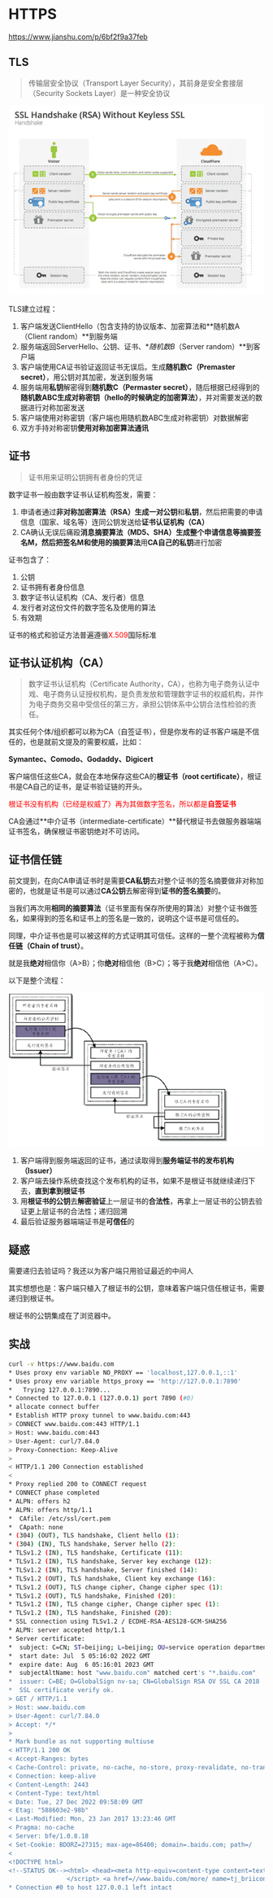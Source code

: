 # HTTPS

https://www.jianshu.com/p/6bf2f9a37feb

## TLS

> 传输层安全协议（Transport Layer Security），其前身是安全套接层（Security Sockets Layer）是一种安全协议

![img](./assets/webp.png)

TLS建立过程：

1. 客户端发送ClientHello（包含支持的协议版本、加密算法和**随机数A（Client random）**到服务端
2. 服务端返回ServerHello、公钥、证书、**随机数B*（Server random）**到客户端
3. 客户端使用CA证书验证返回证书无误后。生成**随机数C（Premaster secret）**，用公钥对其加密，发送到服务端
4. 服务端用**私钥**解密得到**随机数C（Permaster secret）**，随后根据已经得到的**随机数ABC生成对称密钥（hello的时候确定的加密算法）**，并对需要发送的数据进行对称加密发送
5. 客户端使用对称密钥（客户端也用随机数ABC生成对称密钥）对数据解密
6. 双方手持对称密钥**使用对称加密算法通讯**

## 证书

> 证书用来证明公钥拥有者身份的凭证

数字证书一般由数字证书认证机构签发，需要：

1. 申请者通过**非对称加密算法（RSA）**生成一对**公钥**和**私钥**，然后把需要的申请信息（国家、域名等）连同公钥发送给**证书认证机构（CA）**
2. CA确认无误后痛殴**消息摘要算法（MD5、SHA）**生成整个申请信息等摘要签名M，然后把**签名M和使用的摘要算法**用**CA自己的私钥**进行加密

证书包含了：

1. 公钥
2. 证书拥有者身份信息
3. 数字证书认证机构（CA、发行者）信息
4. 发行者对这份文件的数字签名及使用的算法
5. 有效期

证书的格式和验证方法普遍遵循<font color=red>X.509</font>国际标准

## 证书认证机构（CA）

> 数字证书认证机构（Certificate Authority，CA），也称为电子商务认证中戏、电子商务认证授权机构，是负责发放和管理数字证书的权威机构，并作为电子商务交易中受信任的第三方，承担公钥体系中公钥合法性检验的责任。

其实任何个体/组织都可以称为CA（自签证书），但是你发布的证书客户端是不信任的，也是就前文提及的需要权威，比如：

**Symantec、Comodo、Godaddy、Digicert**

客户端信任这些CA，就会在本地保存这些CA的**根证书（root certificate）**，根证书是CA自己的证书，是证书验证链的开头。

<font color=red>根证书没有机构（已经是权威了）再为其做数字签名，所以都是**自签证书**</font>

CA会通过**中介证书（intermediate-certificate）**替代根证书去做服务器端端证书签名，确保根证书密钥绝对不可访问。

## 证书信任链

前文提到，在向CA申请证书时是需要**CA私钥**去对整个证书的签名摘要做非对称加密的，也就是证书是可以通过**CA公钥**去解密得到**证书的签名摘要**的。

当我们再次用**相同的摘要算法**（证书里面有保存所使用的算法）对整个证书做签名，如果得到的签名和证书上的签名是一致的，说明这个证书是可信任的。

同理，中介证书也是可以被这样的方式证明其可信任。这样的一整个流程被称为**信任链（Chain of trust）**。

就是我**绝对**相信你（A>B）；你**绝对**相信他（B>C）；等于我**绝对**相信他（A>C）。

以下是整个流程：

![img](./assets/webp-20221213214019258.png)

1. 客户端得到服务端返回的证书，通过读取得到**服务端证书的发布机构（Issuer）**
2. 客户端去操作系统查找这个发布机构的证书，如果不是根证书就继续递归下去，**直到拿到根证书**
3. 用**根证书的公钥**去**解密验证**上一层证书的**合法性**，再拿上一层证书的公钥去验证更上层证书的合法性；递归回溯
4. 最后验证服务器端端证书是**可信任**的

## 疑惑

需要递归去验证吗？我还以为客户端只用验证最近的中间人

其实想想也是：客户端只植入了根证书的公钥，意味着客户端只信任根证书，需要递归到根证书。

根证书的公钥集成在了浏览器中。



## 实战

```sh
curl -v https://www.baidu.com
* Uses proxy env variable NO_PROXY == 'localhost,127.0.0.1,::1'
* Uses proxy env variable https_proxy == 'http://127.0.0.1:7890'
*   Trying 127.0.0.1:7890...
* Connected to 127.0.0.1 (127.0.0.1) port 7890 (#0)
* allocate connect buffer
* Establish HTTP proxy tunnel to www.baidu.com:443
> CONNECT www.baidu.com:443 HTTP/1.1
> Host: www.baidu.com:443
> User-Agent: curl/7.84.0
> Proxy-Connection: Keep-Alive
> 
< HTTP/1.1 200 Connection established
< 
* Proxy replied 200 to CONNECT request
* CONNECT phase completed
* ALPN: offers h2
* ALPN: offers http/1.1
*  CAfile: /etc/ssl/cert.pem
*  CApath: none
* (304) (OUT), TLS handshake, Client hello (1):
* (304) (IN), TLS handshake, Server hello (2):
* TLSv1.2 (IN), TLS handshake, Certificate (11):
* TLSv1.2 (IN), TLS handshake, Server key exchange (12):
* TLSv1.2 (IN), TLS handshake, Server finished (14):
* TLSv1.2 (OUT), TLS handshake, Client key exchange (16):
* TLSv1.2 (OUT), TLS change cipher, Change cipher spec (1):
* TLSv1.2 (OUT), TLS handshake, Finished (20):
* TLSv1.2 (IN), TLS change cipher, Change cipher spec (1):
* TLSv1.2 (IN), TLS handshake, Finished (20):
* SSL connection using TLSv1.2 / ECDHE-RSA-AES128-GCM-SHA256
* ALPN: server accepted http/1.1
* Server certificate:
*  subject: C=CN; ST=beijing; L=beijing; OU=service operation department; O=Beijing Baidu Netcom Science Technology Co., Ltd; CN=baidu.com
*  start date: Jul  5 05:16:02 2022 GMT
*  expire date: Aug  6 05:16:01 2023 GMT
*  subjectAltName: host "www.baidu.com" matched cert's "*.baidu.com"
*  issuer: C=BE; O=GlobalSign nv-sa; CN=GlobalSign RSA OV SSL CA 2018
*  SSL certificate verify ok.
> GET / HTTP/1.1
> Host: www.baidu.com
> User-Agent: curl/7.84.0
> Accept: */*
> 
* Mark bundle as not supporting multiuse
< HTTP/1.1 200 OK
< Accept-Ranges: bytes
< Cache-Control: private, no-cache, no-store, proxy-revalidate, no-transform
< Connection: keep-alive
< Content-Length: 2443
< Content-Type: text/html
< Date: Tue, 27 Dec 2022 09:58:09 GMT
< Etag: "588603e2-98b"
< Last-Modified: Mon, 23 Jan 2017 13:23:46 GMT
< Pragma: no-cache
< Server: bfe/1.0.8.18
< Set-Cookie: BDORZ=27315; max-age=86400; domain=.baidu.com; path=/
< 
<!DOCTYPE html>
<!--STATUS OK--><html> <head><meta http-equiv=content-type content=text/html;charset=utf-8><meta http-equiv=X-UA-Compatible content=IE=Edge><meta content=always name=referrer><link rel=stylesheet type=text/css href=https://ss1.bdstatic.com/5eN1bjq8AAUYm2zgoY3K/r/www/cache/bdorz/baidu.min.css><title>百度一下，你就知道</title></head> <body link=#0000cc> <div id=wrapper> <div id=head> <div class=head_wrapper> <div class=s_form> <div class=s_form_wrapper> <div id=lg> <img hidefocus=true src=//www.baidu.com/img/bd_logo1.png width=270 height=129> </div> <form id=form name=f action=//www.baidu.com/s class=fm> <input type=hidden name=bdorz_come value=1> <input type=hidden name=ie value=utf-8> <input type=hidden name=f value=8> <input type=hidden name=rsv_bp value=1> <input type=hidden name=rsv_idx value=1> <input type=hidden name=tn value=baidu><span class="bg s_ipt_wr"><input id=kw name=wd class=s_ipt value maxlength=255 autocomplete=off autofocus=autofocus></span><span class="bg s_btn_wr"><input type=submit id=su value=百度一下 class="bg s_btn" autofocus></span> </form> </div> </div> <div id=u1> <a href=http://news.baidu.com name=tj_trnews class=mnav>新闻</a> <a href=https://www.hao123.com name=tj_trhao123 class=mnav>hao123</a> <a href=http://map.baidu.com name=tj_trmap class=mnav>地图</a> <a href=http://v.baidu.com name=tj_trvideo class=mnav>视频</a> <a href=http://tieba.baidu.com name=tj_trtieba class=mnav>贴吧</a> <noscript> <a href=http://www.baidu.com/bdorz/login.gif?login&amp;tpl=mn&amp;u=http%3A%2F%2Fwww.baidu.com%2f%3fbdorz_come%3d1 name=tj_login class=lb>登录</a> </noscript> <script>document.write('<a href="http://www.baidu.com/bdorz/login.gif?login&tpl=mn&u='+ encodeURIComponent(window.location.href+ (window.location.search === "" ? "?" : "&")+ "bdorz_come=1")+ '" name="tj_login" class="lb">登录</a>');
                </script> <a href=//www.baidu.com/more/ name=tj_briicon class=bri style="display: block;">更多产品</a> </div> </div> </div> <div id=ftCon> <div id=ftConw> <p id=lh> <a href=http://home.baidu.com>关于百度</a> <a href=http://ir.baidu.com>About Baidu</a> </p> <p id=cp>&copy;2017&nbsp;Baidu&nbsp;<a href=http://www.baidu.com/duty/>使用百度前必读</a>&nbsp; <a href=http://jianyi.baidu.com/ class=cp-feedback>意见反馈</a>&nbsp;京ICP证030173号&nbsp; <img src=//www.baidu.com/img/gs.gif> </p> </div> </div> </div> </body> </html>
* Connection #0 to host 127.0.0.1 left intact

```

